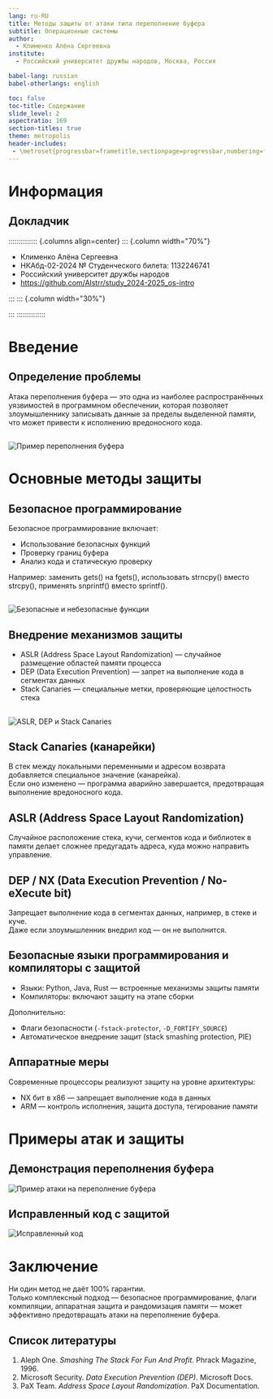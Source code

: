 ```yaml
---
lang: ru-RU
title: Методы защиты от атаки типа переполнение буфера
subtitle: Операционные системы
author:
  - Клименко Алёна Сергеевна
institute:
  - Российский университет дружбы народов, Москва, Россия

babel-lang: russian
babel-otherlangs: english

toc: false
toc-title: Содержание
slide_level: 2
aspectratio: 169
section-titles: true
theme: metropolis
header-includes:
 - \metroset{progressbar=frametitle,sectionpage=progressbar,numbering=fraction}
---
```


# Информация

## Докладчик

:::::::::::::: {.columns align=center}
::: {.column width="70%"}

- Клименко Алёна Сергеевна  
- НКАбд-02-2024 № Студенческого билета: 1132246741  
- Российский университет дружбы народов  
- <https://github.com/Alstrr/study_2024-2025_os-intro>

:::
::: {.column width="30%"}

:::
::::::::::::::

# Введение

## Определение проблемы

Атака переполнения буфера — это одна из наиболее распространённых уязвимостей в программном обеспечении, которая позволяет злоумышленнику записывать данные за пределы выделенной памяти, что может привести к исполнению вредоносного кода.

##

![Пример переполнения буфера](image/1.png)

# Основные методы защиты

## Безопасное программирование

Безопасное программирование включает:

- Использование безопасных функций
- Проверку границ буфера
- Анализ кода и статическую проверку

Например:
заменить gets() на fgets(), использовать strncpy() вместо strcpy(), применять snprintf() вместо sprintf().

##

![Безопасные и небезопасные функции](image/2.png)

## Внедрение механизмов защиты

- ASLR (Address Space Layout Randomization) — случайное размещение областей памяти процесса  
- DEP (Data Execution Prevention) — запрет на выполнение кода в сегментах данных  
- Stack Canaries — специальные метки, проверяющие целостность стека

## 

![ASLR, DEP и Stack Canaries](image/3.png)

## Stack Canaries (канарейки)

В стек между локальными переменными и адресом возврата добавляется специальное значение (канарейка).  
Если оно изменено — программа аварийно завершается, предотвращая выполнение вредоносного кода.

## ASLR (Address Space Layout Randomization)

Случайное расположение стека, кучи, сегментов кода и библиотек в памяти делает сложнее предугадать адреса, куда можно направить управление.

## DEP / NX (Data Execution Prevention / No-eXecute bit)

Запрещает выполнение кода в сегментах данных, например, в стеке и куче.  
Даже если злоумышленник внедрил код — он не выполнится.

## Безопасные языки программирования и компиляторы с защитой

- Языки: Python, Java, Rust — встроенные механизмы защиты памяти  
- Компиляторы: включают защиту на этапе сборки

Дополнительно:

- Флаги безопасности (`-fstack-protector`, `-D_FORTIFY_SOURCE`)
- Автоматическое внедрение защит (stack smashing protection, PIE)

## Аппаратные меры

Современные процессоры реализуют защиту на уровне архитектуры:

- NX бит в x86 — запрещает выполнение кода в данных
- ARM — контроль исполнения, защита доступа, тегирование памяти

# Примеры атак и защиты

## Демонстрация переполнения буфера

![Пример атаки на переполнение буфера](image/код.png)

## Исправленный код с защитой

![Исправленный код](image/испркод.png)

# Заключение

Ни один метод не даёт 100% гарантии.  
Только комплексный подход — безопасное программирование, флаги компиляции, аппаратная защита и рандомизация памяти — может эффективно предотвращать атаки на переполнение буфера.


## Список литературы

1. Aleph One. *Smashing The Stack For Fun And Profit*. Phrack Magazine, 1996.  
2. Microsoft Security. *Data Execution Prevention (DEP)*. Microsoft Docs.  
3. PaX Team. *Address Space Layout Randomization*. PaX Documentation.